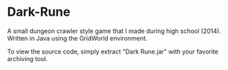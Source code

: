 # Dark-Rune
A small dungeon crawler style game that I made during high school (2014). Written in Java using the GridWorld environment.

To view the source code, simply extract "Dark Rune.jar" with your favorite archiving tool.
